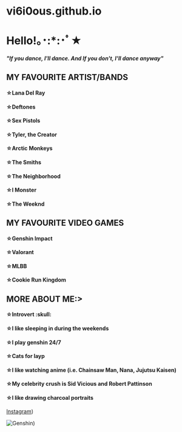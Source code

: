 # vi6i0ous.github.io

<h1>Hello!｡･:*:･ﾟ★</h1>	
<h5>"If you dance, I'll dance. And If you don't, I'll dance anyway" </h5>
<h2>MY FAVOURITE ARTIST/BANDS </h2>	
<h4>☆Lana Del Ray </h4>	
<h4>☆Deftones </h4>	
<h4>☆Sex Pistols </h4>	
<h4>☆Tyler, the Creator </h4>	
<h4>☆Arctic Monkeys </h4>	
<h4>☆The Smiths </h4>	
<h4>☆The Neighborhood </h4>	
<h4>☆I Monster </h4>	
<h4>☆The Weeknd </h4>	

<h2>MY FAVOURITE VIDEO GAMES </h2>	
<h4>☆Genshin Impact </h4>
<h4>☆Valorant </h4>	
<h4>☆MLBB </h4>	
<h4>☆Cookie Run Kingdom </h4>	

<h2>MORE ABOUT ME:> </h2>	
<h4>☆Introvert :skull: </h4>
<h4>☆I like sleeping in during the weekends </h4>	
<h4>☆I play genshin 24/7 </h4>	
<h4>☆Cats for layp </h4>
<h4>☆I like watching anime (i.e. Chainsaw Man, Nana, Jujutsu Kaisen)
<h4>☆My celebrity crush is Sid Vicious and Robert Pattinson </h4>
<h4>☆I like drawing charcoal portraits </h4>

[Instagram](https://www.instagram.com/t0asty1.0/))

![Genshin](https://static.wikia.nocookie.net/c4a7e95e-396b-45f7-8e11-214994194f4e/scale-to-width/755))

